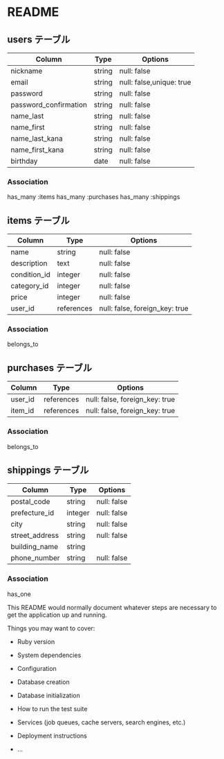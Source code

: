 # README

## users テーブル

|Column|Type|Options|
|------|----|-------|
| nickname           | string | null: false |
| email              | string | null: false,unique: true |
| password              | string | null: false |
| password_confirmation | string | null: false |
| name_last          | string | null: false |
| name_first         | string | null: false |
| name_last_kana     | string | null: false |
| name_first_kana    | string | null: false |
| birthday           | date   | null: false |

### Association
has_many :items
has_many :purchases
has_many :shippings


## items テーブル

|Column|Type|Options|
|------|----|-------|
| name                    | string      | null: false |
| description             | text        | null: false |
| condition_id            | integer     | null: false |
| category_id             | integer     | null: false |
| price                   | integer     | null: false |
| user_id                 | references  | null: false, foreign_key: true |

### Association
belongs_to



## purchases テーブル

|Column|Type|Options|
|------|----|-------|
| user_id            | references | null: false, foreign_key: true |
| item_id            | references | null: false, foreign_key: true |

### Association
belongs_to



## shippings テーブル
|Column|Type|Options|
|------|----|-------|
| postal_code        | string      | null: false |
| prefecture_id      | integer     | null: false |
| city              | string      | null: false |
| street_address    | string      | null: false |
| building_name     | string      |             |
| phone_number      | string      | null: false |


### Association
has_one


This README would normally document whatever steps are necessary to get the
application up and running.

Things you may want to cover:

* Ruby version

* System dependencies

* Configuration

* Database creation

* Database initialization

* How to run the test suite

* Services (job queues, cache servers, search engines, etc.)

* Deployment instructions

* ...
